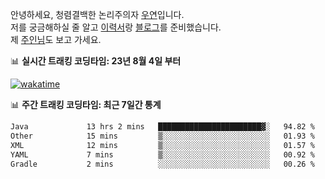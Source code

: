 안녕하세요, 청렴결백한 논리주의자 [우연](https://dev-wooyeon.github.io/quiz-app/)입니다.  
저를 궁금해하실 줄 알고 [이력서](https://ieunune.notion.site/d836ecc9172144d4b39f185b89f16a62)랑 [블로그](https://notion-blog-ieunune.vercel.app)를 준비했습니다.  
제 [주인님](https://www.instagram.com/lovely_hiru_hari_s2/)도 보고 가세요.


📊 **실시간 트래킹 코딩타임: 23년 8월 4일 부터**  

[![wakatime](https://wakatime.com/badge/user/099dd627-fdab-4072-b87a-fa91c7a76d8d.svg?style=for-the-badge)](https://wakatime.com/@099dd627-fdab-4072-b87a-fa91c7a76d8d)

📊 **주간 트래킹 코딩타임: 최근 7일간 통계**

<!--START_SECTION:waka-->

```txt
Java             13 hrs 2 mins   ███████████████████████▓░   94.82 %
Other            15 mins         ▒░░░░░░░░░░░░░░░░░░░░░░░░   01.93 %
XML              12 mins         ▒░░░░░░░░░░░░░░░░░░░░░░░░   01.57 %
YAML             7 mins          ▒░░░░░░░░░░░░░░░░░░░░░░░░   00.92 %
Gradle           2 mins          ░░░░░░░░░░░░░░░░░░░░░░░░░   00.26 %
```

<!--END_SECTION:waka-->

<!-- ![](./profile-3d-contrib/profile-night-view.svg)-->

